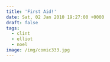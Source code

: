 ```yaml
---
title: 'First Aid!'
date: Sat, 02 Jan 2010 19:27:00 +0000
draft: false
tags:
  - clint
  - elliot
  - noel
image: /img/comic333.jpg
---
```



